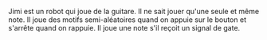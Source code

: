 Jimi est un robot qui joue de la guitare. Il ne sait jouer qu'une seule et même note. Il joue des motifs semi-aléatoires quand on appuie sur le bouton et s'arrête quand on rappuie. Il joue une note s'il reçoit un signal de gate.
